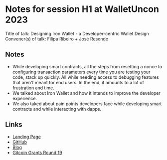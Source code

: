 # Notes for session H1 at WalletUncon 2023

Title of talk: Designing Iron Wallet - a Developer-centric Wallet Design
Convener(s) of talk: Filipa Ribeiro + José Resende

## Notes

- While developing smart contracts, all the steps from resetting a nonce to configuring transaction parameters every time you are testing your code, stack up quickly. All while needing access to debugging features that aren't meant for end users. In the end, it amounts to a lot of frustration and time.
- We talked about Iron Wallet and how it intends to improve the developer experience. 
- We also taked about pain points developers face while developing smart contracts and while interacting with dapps.

## Links

- [Landing Page](https://iron-wallet.xyz/)
- [GitHub](https://github.com/iron-wallet)
- [Blog](https://mirror.xyz/iron-wallet.eth)
- [Gitcoin Grants Round 19](https://explorer.gitcoin.co/#/round/424/0xd4cc0dd193c7dc1d665ae244ce12d7fab337a008/0xd4cc0dd193c7dc1d665ae244ce12d7fab337a008-94)